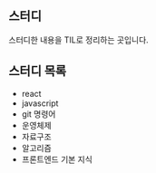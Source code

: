 ## 스터디

스터디한 내용을 TIL로 정리하는 곳입니다.

## 스터디 목록

- react
- javascript
- git 명령어
- 운영체제
- 자료구조
- 알고리즘
- 프론트엔드 기본 지식
